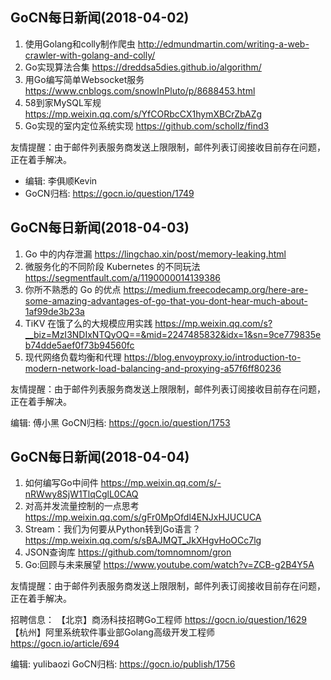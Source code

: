 ## GoCN每日新闻(2018-04-02)

1. 使用Golang和colly制作爬虫 http://edmundmartin.com/writing-a-web-crawler-with-golang-and-colly/
2. Go实现算法合集 https://dreddsa5dies.github.io/algorithm/
3. 用Go编写简单Websocket服务 https://www.cnblogs.com/snowInPluto/p/8688453.html
4. 58到家MySQL军规 https://mp.weixin.qq.com/s/YfCORbcCX1hymXBCrZbAZg
5. Go实现的室内定位系统实现 https://github.com/schollz/find3

友情提醒：由于邮件列表服务商发送上限限制，邮件列表订阅接收目前存在问题，正在着手解决。

* 编辑: 李俱顺Kevin 
* GoCN归档: https://gocn.io/question/1749

## GoCN每日新闻(2018-04-03)

1.  Go 中的内存泄漏  https://lingchao.xin/post/memory-leaking.html
2.  微服务化的不同阶段 Kubernetes 的不同玩法  https://segmentfault.com/a/1190000014139386
3.  你所不熟悉的 Go 的优点 https://medium.freecodecamp.org/here-are-some-amazing-advantages-of-go-that-you-dont-hear-much-about-1af99de3b23a
4.  TiKV 在饿了么的大规模应用实践 https://mp.weixin.qq.com/s?__biz=MzI3NDIxNTQyOQ==&mid=2247485832&idx=1&sn=9ce779835eb74dde5aef0f73b94560fc  
5. 现代网络负载均衡和代理 https://blog.envoyproxy.io/introduction-to-modern-network-load-balancing-and-proxying-a57f6ff80236

友情提醒：由于邮件列表服务商发送上限限制，邮件列表订阅接收目前存在问题，正在着手解决。

编辑: 傅小黑
GoCN归档: https://gocn.io/question/1753

## GoCN每日新闻(2018-04-04)

1. 如何编写Go中间件 https://mp.weixin.qq.com/s/-nRWwy8SjW1TlqCglL0CAQ
2. 对高并发流量控制的一点思考 https://mp.weixin.qq.com/s/gFr0MpOfdl4ENJxHJUCUCA
3. Stream：我们为何要从Python转到Go语言？ https://mp.weixin.qq.com/s/sBAJMQT_JkXHgvHoOCc7lg
4. JSON查询库 https://github.com/tomnomnom/gron
5. Go:回顾与未来展望 https://www.youtube.com/watch?v=ZCB-g2B4Y5A

友情提醒：由于邮件列表服务商发送上限限制，邮件列表订阅接收目前存在问题，正在着手解决。

招聘信息：
【北京】商汤科技招聘Go工程师 https://gocn.io/question/1629
【杭州】阿里系统软件事业部Golang高级开发工程师 https://gocn.io/article/694

编辑: yulibaozi
GoCN归档: https://gocn.io/publish/1756
